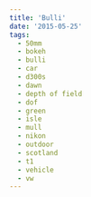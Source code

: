 ```yaml
---
title: 'Bulli'
date: '2015-05-25'
tags:
  - 50mm
  - bokeh
  - bulli
  - car
  - d300s
  - dawn
  - depth of field
  - dof
  - green
  - isle
  - mull
  - nikon
  - outdoor
  - scotland
  - t1
  - vehicle
  - vw
---
```

